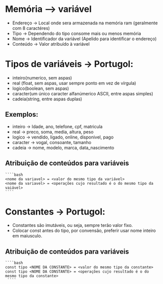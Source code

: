 # Memória --> variável
- Endereço -> Local onde sera armazenada na memória ram (geralmente com 8 caractéres)
- Tipo -> Dependendo do tipo consome mais ou menos memória
- Nome -> Identificador da variável (Apelido para identificar o endereço)
- Conteúdo -> Valor atribuído à variável

# Tipos de variáveis -> Portugol:
- inteiro(numerico, sem aspas)
- real (float, sem aspas, usar sempre ponto em vez de vírgula)
- logico(boolean, sem aspas)
- caracter(um único caracter alfanúmerico ASCII, entre aspas simples)
- cadeia(string, entre aspas duplas)

## Exemplos:
- inteiro -> Idade, ano, telefone, cpf, matricula
- real -> preco, soma, media, altura, peso
- logico -> vendido, ligado, online, disponivel, pago
- caracter -> vogal, consoante, tamanho
- cadeia -> nome, modelo, marca, data_nascimento

## Atribuição de conteúdos para variáveis
    ````bash
    <nome da variavel> = <valor do mesmo tipo da variável>
    <nome da variavel> = <operações cujo resultado é o do mesmo tipo da vaiável>
    ````
# Constantes -> Portugol:
- Constantes são imutáveis, ou seja, sempre terão valor fixo.
- Colocar const antes do tipo, por convensão, preferir usar nome inteiro em maiusculo.

## Atribuição de conteúdos para variáveis
    ````bash
    const tipo <NOME DA CONSTANTE> = <valor do mesmo tipo da constante>
    const tipo <NOME DA CONSTANTE> = <operações cujo resultado é o do mesmo tipo da constante>
     ````
